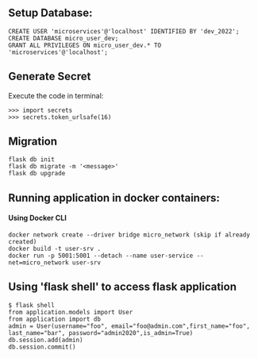 ## Setup Database:
```
CREATE USER 'microservices'@'localhost' IDENTIFIED BY 'dev_2022';
CREATE DATABASE micro_user_dev;
GRANT ALL PRIVILEGES ON micro_user_dev.* TO 'microservices'@'localhost';
```

## Generate Secret
Execute the code in terminal:
```
>>> import secrets
>>> secrets.token_urlsafe(16)
```

## Migration
```
flask db init
flask db migrate -m '<message>'
flask db upgrade
```

## Running application in docker containers:
#### Using Docker CLI

```
docker network create --driver bridge micro_network (skip if already created)
docker build -t user-srv .
docker run -p 5001:5001 --detach --name user-service --net=micro_network user-srv
```

## Using 'flask shell' to access flask application
```
$ flask shell
from application.models import User
from application import db
admin = User(username="foo", email="foo@admin.com",first_name="foo", last_name="bar", password="admin2020",is_admin=True)
db.session.add(admin)
db.session.commit()
